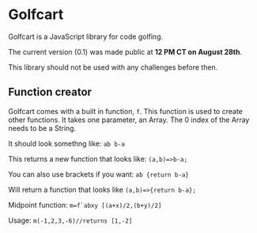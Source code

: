 # Golfcart
Golfcart is a JavaScript library for code golfing.


The current version (0.1) was made public at **12 PM CT on August 28th**. 

This library should not be used with any challenges before then.


Function creator
------
Golfcart comes with a built in function, `f`. This function is used to create other functions. It takes one parameter, an Array. The 0 index of the Array needs to be a String. 

It should look somethng like: `ab b-a`

This returns a new function that looks like: `(a,b)=>b-a;`

You can also use brackets if you want: `ab {return b-a}`

Will return a function that looks like `(a,b)=>{return b-a};`

Midpoint function: ``m=f`abxy [(a+x)/2,(b+y)/2]``

Usage: ``m(-1,2,3,-6)//returns [1,-2]``
